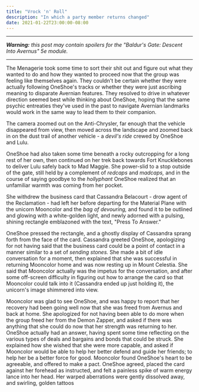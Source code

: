 ```yaml
---
title: "Vrock 'n' Roll"
description: "In which a party member returns changed"
date: 2021-01-22T23:00:00-08:00
---
```


---

_**Warning:** this post may contain spoilers for the "Baldur's Gate: Descent Into Avernus" 5e module._

---

The Menagerie took some time to sort their shit out and figure out what they wanted to do and how they wanted to proceed now that the group was feeling like themselves again. They couldn't be certain whether they were actually following OneShoe's tracks or whether they were just ascribing meaning to disparate Avernian features. They resolved to drive in whatever direction seemed best while thinking about OneShoe, hoping that the same psychic entreaties they've used in the past to navigate Avernian landmarks would work in the same way to lead them to their companion.

The camera zoomed out on the Anti-Chrysler, far enough that the vehicle disappeared from view, then moved across the landscape and zoomed back in on the dust trail of another vehicle - a _devil's ride_ crewed by OneShoe and Lulu.

OneShoe had also taken some time beneath a rocky outcropping for a long rest of her own, then continued on her trek back towards Fort Knucklebones to deliver Lulu safely back to Mad Maggie. She power-slid to a stop outside of the gate, still held by a complement of _redcaps_ and _madcaps,_ and in the course of saying goodbye to the _hollyphant_ OneShoe realized that an unfamiliar warmth was coming from her pocket.

She withdrew the business card that Cassandra Belacourt - drow agent of the Reclamation - had left her before departing for the Material Plane with the unicorn Mooncolor and the _bag of devouring,_ and found it to be outlined and glowing with a white-golden light, and newly adorned with a pulsing, shining rectangle emblazoned with the text, "Press To Answer."

OneShoe pressed the rectangle, and a ghostly display of Cassandra sprang forth from the face of the card. Cassandra greeted OneShoe, apologizing for not having said that the business card could be a point of contact in a manner similar to a set of _sending stones._ She made a bit of idle conversation for a moment, then explained that she was successful in returning Mooncolor home and was now resting up in Mount Celestia. She said that Mooncolor actually was the impetus for the conversation, and after some off-screen difficulty in figuring out how to arrange the card so that Mooncolor could talk into it (Cassandra ended up just holding it), the unicorn's image shimmered into view.

Mooncolor was glad to see OneShoe, and was happy to report that her recovery had been going well now that she was freed from Avernus and back at home. She apologized for not having been able to do more when the group freed her from the Demon Zapper, and asked if there was anything that she could do now that her strength was returning to her. OneShoe actually had an answer, having spent some time reflecting on the various types of deals and bargains and bonds that could be struck. She explained how she wished that she were more capable, and asked if Mooncolor would be able to help her better defend and guide her friends; to help her be a better force for good. Mooncolor found OneShoe's heart to be agreeable, and offered to make a pact. OneShoe agreed, placed the card against her forehead as instructed, and felt a painless spike of warm energy lance into her head. Her warped aberrations were gently dissolved away, and swirling, golden tattoos
